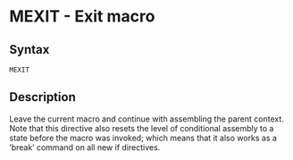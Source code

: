 # MEXIT - Exit macro

## Syntax
```assembly
MEXIT
```

## Description
Leave the current macro and continue with assembling the parent context.
Note that this directive also resets the level of conditional assembly to a state before the macro was invoked; which means that it also works as a ’break’ command on all new if directives.
